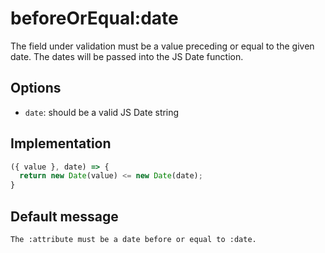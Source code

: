 # beforeOrEqual:date

The field under validation must be a value preceding or equal to the given date. The dates will be passed into the JS Date function.

## Options

- `date`: should be a valid JS Date string

## Implementation

```js
({ value }, date) => {
  return new Date(value) <= new Date(date);
}
```

## Default message

```
The :attribute must be a date before or equal to :date.
```

